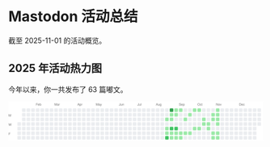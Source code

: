 # Mastodon 活动总结

截至 2025-11-01 的活动概览。

## 2025 年活动热力图

今年以来，你一共发布了 63 篇嘟文。

![Activity Heatmap](./heatmap.svg)
